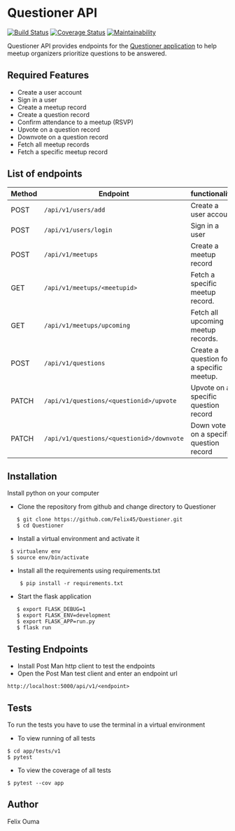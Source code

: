 # Questioner API 

[![Build Status](https://travis-ci.com/Felix45/Questioner.svg?branch=develop)](https://travis-ci.com/Felix45/Questioner)  [![Coverage Status](https://coveralls.io/repos/github/Felix45/Questioner/badge.svg?branch=bg-fix-invalid-syntax-163140277)](https://coveralls.io/github/Felix45/Questioner?branch=bg-fix-invalid-syntax-163140277) [![Maintainability](https://api.codeclimate.com/v1/badges/44a4b09649ce8ea64657/maintainability)](https://codeclimate.com/github/Felix45/Questioner/maintainability)

Questioner API provides endpoints for the [Questioner application](https://github.com/felix45/Questioner) to help meetup organizers prioritize questions to be answered. 

## Required Features

  - Create a user account
  - Sign in a user
  - Create a meetup record
  - Create a question record
  - Confirm attendance to a meetup (RSVP)
  - Upvote on a question record
  - Downvote on a question record
  - Fetch all meetup records
  - Fetch a specific meetup record 

## List of endpoints

| Method | Endpoint | functionality |
|--------|----------|----------|
|  POST  | `/api/v1/users/add `    |   Create a user account       |
|  POST  | `/api/v1/users/login`     |   Sign in a user       |
|  POST  | `/api/v1/meetups`     |   Create a meetup record       |
|  GET  | `/api/v1/meetups/<meetupid> `   | Fetch a specific meetup record. |
|  GET  | `/api/v1/meetups/upcoming` |   Fetch all upcoming meetup records.       |
|  POST  | `/api/v1/questions `    |   Create a question for a specific meetup.       |
|  PATCH  | `/api/v1/questions/<questionid>/upvote`    |  Upvote on a specific question record       |
|  PATCH  | `/api/v1/questions/<questionid>/downvote `   |  Down vote on a specific question record       |

## Installation

Install python on your computer
- Clone the repository from github and change directory to Questioner

 ``` 
    $ git clone https://github.com/Felix45/Questioner.git
    $ cd Questioner 
```
- Install a virtual environment and activate it 
 ```
  $ virtualenv env
  $ source env/bin/activate
  ````
- Install all the requirements using requirements.txt

``` 
    $ pip install -r requirements.txt 
```
- Start the flask application
 ```
    $ export FLASK_DEBUG=1
    $ export FLASK_ENV=development
    $ export FLASK_APP=run.py
    $ flask run
 ```
 ## Testing Endpoints

 - Install Post Man http client to test the endpoints
 - Open the Post Man test client and enter an endpoint url

  ```http://localhost:5000/api/v1/<endpoint>```

## Tests

 To run the tests you have to use the terminal in a virtual environment
- To view running of all tests
```
$ cd app/tests/v1     
$ pytest
```
- To view the coverage of all tests
```
$ pytest --cov app
```

## Author 

Felix Ouma